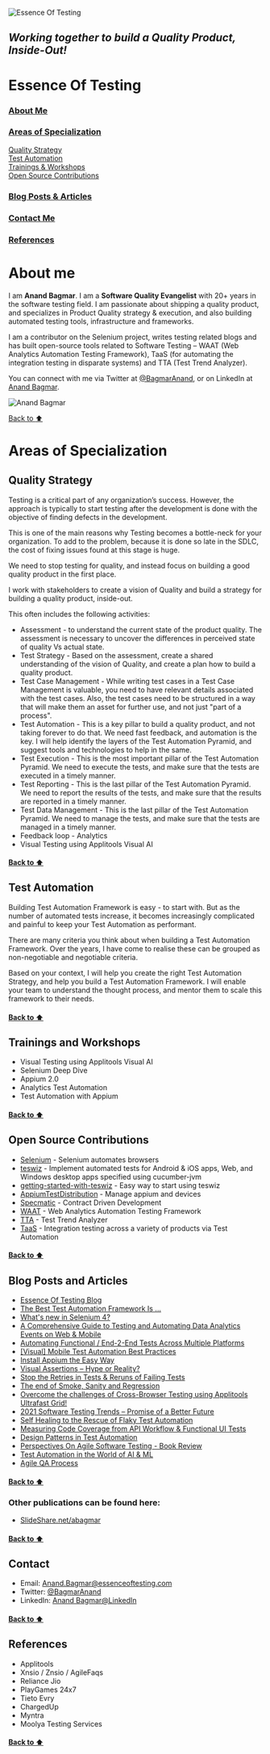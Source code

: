 
![Essence Of Testing](images/Logo.png)

## **_Working together to build a Quality Product, Inside-Out!_**

# Essence Of Testing

###  [About Me](#about-me)     
### [**Areas of Specialization**](#areas-of-specialization)  
 [Quality Strategy](#quality-strategy)   
 [Test Automation](#test-automation)   
 [Trainings & Workshops](#trainings-and-workshops)  
 [Open Source Contributions](#open-source-contributions)  
### [Blog Posts & Articles](#blog-posts-and-articles)  
### [Contact Me](#contact)  
### [References](#references)  

# About me
I am **Anand Bagmar**. I am a **Software Quality Evangelist** with 20+ years in the software testing field. I am passionate about shipping a quality product, and specializes in Product Quality strategy & execution, and also building automated testing tools, infrastructure and frameworks.

I am a contributor on the Selenium project, writes testing related blogs and has built open-source tools related to Software Testing – WAAT (Web Analytics Automation Testing Framework), TaaS (for automating the integration testing in disparate systems) and TTA (Test Trend Analyzer).

You can connect with me via Twitter at <a href="https://twitter.com/BagmarAnand" target="_blank">@BagmarAnand</a>, or on LinkedIn at <a href="https://www.linkedin.com/in/anandbagmar/" target="_blank">Anand Bagmar</a>.

![Anand Bagmar](images/Anand_profile.jpg)

[Back to :arrow_up:](#essence-of-testing)

# Areas of Specialization

## Quality Strategy
Testing is a critical part of any organization’s success. However, the approach  is typically to start testing after the development is done with the objective of finding defects in the development.

This is one of the main reasons why Testing becomes a bottle-neck for your organization. To add to the problem, because it is done so late in the SDLC, the cost of fixing issues found at this stage is huge.

We need to stop testing for quality, and instead focus on building a good quality product in the first place.

I work with stakeholders to create a vision of Quality and build a strategy for building a quality product, inside-out.

This often includes the following activities:
* Assessment - to understand the current state of the product quality. The assessment is necessary to uncover the differences in perceived state of quality Vs actual state.
* Test Strategy - Based on the assessment, create a shared understanding of the vision of Quality, and create a plan how to build a quality product.
* Test Case Management - While writing test cases in a Test Case Management is valuable, you need to have relevant details associated with the test cases. Also, the test cases need to be structured in a way that will make them an asset for further use, and not just "part of a process".
* Test Automation - This is a key pillar to build a quality product, and not taking forever to do that. We need fast feedback, and automation is the key. I will help identify the layers of the Test Automation Pyramid, and suggest tools and technologies to help in the same.
* Test Execution - This is the most important pillar of the Test Automation Pyramid. We need to execute the tests, and make sure that the tests are executed in a timely manner.
* Test Reporting - This is the last pillar of the Test Automation Pyramid. We need to report the results of the tests, and make sure that the results are reported in a timely manner.
* Test Data Management - This is the last pillar of the Test Automation Pyramid. We need to manage the tests, and make sure that the tests are managed in a timely manner.
* Feedback loop - Analytics
* Visual Testing using Applitools Visual AI

#### [Back to :arrow_up:](#essence-of-testing)

## Test Automation
Building Test Automation Framework is easy - to start with. But as the number of automated tests increase, it becomes increasingly complicated and painful to keep your Test Automation as performant.

There are many criteria you think about when building a Test Automation Framework. Over the years, I have come to realise these can be grouped as non-negotiable and negotiable criteria.

Based on your context, I will help you create the right Test Automation Strategy, and help you build a Test Automation Framework. I will enable your team to understand the thought process, and mentor them to scale this framework to their needs.

#### [Back to :arrow_up:](#essence-of-testing)

## Trainings and Workshops

* Visual Testing using Applitools Visual AI
* Selenium Deep Dive
* Appium 2.0
* Analytics Test Automation
* Test Automation with Appium

#### [Back to :arrow_up:](#essence-of-testing)

## Open Source Contributions

* <a href="https://selenium.dev" target="_blank">Selenium</a> - Selenium automates browsers                 
* <a href="https://github.com/znsio/teswiz" target="_blank">teswiz</a> - Implement automated tests for Android & iOS apps, Web, and Windows desktop apps specified using cucumber-jvm
* <a href="https://github.com/znsio/getting-started-with-teswiz" target="_blank">getting-started-with-teswiz</a> - Easy way to start using teswiz
* <a href="https://github.com/AppiumTestDistribution/AppiumTestDistribution" target="_blank">AppiumTestDistribution</a> - Manage appium and devices
* <a href="https://specmatic.in" target="_blank">Specmatic</a> - Contract Driven Development
* <a href="https://github.com/anandbagmar/waat" target="_blank">WAAT</a> - Web Analytics Automation Testing Framework
* <a href="https://github.com/anandbagmar/tta" target="_blank">TTA</a> - Test Trend Analyzer                                                
* <a href="https://github.com/anandbagmar/taas" target="_blank">TaaS</a> - Integration testing across a variety of products via Test Automation

#### [Back to :arrow_up:](#essence-of-testing)

## Blog Posts and Articles

* <a href="https://essenceoftesting.blogspot.com" target="_blank">Essence Of Testing Blog</a>
* <a href="https://applitools.com/blog/what-is-the-best-test-automation-framework/" target="_blank">The Best Test Automation Framework Is ...</a> 
* <a href="https://applitools.com/blog/selenium-4/" target="_blank">What's new in Selenium 4?</a> 
* <a href="https://applitools.com/blog/guide-testing-automating-data-analytics-events-web-mobile/" target="_blank">A Comprehensive Guide to Testing and Automating Data Analytics Events on Web & Mobile</a> 
* <a href="https://applitools.com/blog/automating-functional-end-to-end-tests-cross-platform/" target="_blank">Automating Functional / End-2-End Tests Across Multiple Platforms</a> 
* <a href="https://applitools.com/blog/visual-mobile-test-automation-best-practices/" target="_blank">[Visual] Mobile Test Automation Best Practices</a> 
* <a href="https://applitools.com/blog/automatic-appium-setup/" target="_blank">Install Appium the Easy Way</a> 
* <a href="https://applitools.com/blog/visual-ai-hype-or-reality/" target="_blank">Visual Assertions – Hype or Reality?</a> 
* <a href="https://applitools.com/blog/uncover-flaky-tests/" target="_blank">Stop the Retries in Tests & Reruns of Failing Tests</a> 
* <a href="https://applitools.com/blog/end-smoke-sanity-regression/" target="_blank">The end of Smoke, Sanity and Regression</a> 
* <a href="https://applitools.com/blog/cross-browser-testing-ultrafast-grid/" target="_blank">Overcome the challenges of Cross-Browser Testing using Applitools Ultrafast Grid!</a> 
* <a href="https://blog.testproject.io/2020/12/29/2021-software-testing-trends-promise-of-a-better-future/" target="_blank">2021 Software Testing Trends – Promise of a Better Future</a> 
* <a href="https://blog.testproject.io/2020/12/23/self-healing-to-the-rescue-of-flaky-test-automation/" target="_blank">Self Healing to the Rescue of Flaky Test Automation</a> 
* <a href="https://blog.testproject.io/2020/11/24/measuring-code-coverage-from-api-workflow-functional-ui-tests/" target="_blank">Measuring Code Coverage from API Workflow & Functional UI Tests</a> 
* <a href="https://blog.testproject.io/2020/06/29/design-patterns-in-test-automation/" target="_blank">Design Patterns in Test Automation</a> 
* <a href="https://www.infoq.com/articles/agile-software-testing/" target="_blank">Perspectives On Agile Software Testing - Book Review</a> 
* <a href="https://www.infoq.com/articles/test-automation-ai-ml" target="_blank">Test Automation in the World of AI & ML</a> 
* <a href="https://www.slideshare.net/abagmar/agile-qa-process" target="_blank">Agile QA Process</a> 

#### [Back to :arrow_up:](#essence-of-testing)

### Other publications can be found here:
* <a href="https://www.slideshare.net/abagmar/" target="_blank">SlideShare.net/abagmar</a>

#### [Back to :arrow_up:](#essence-of-testing)
 
## Contact

* Email: [Anand.Bagmar@essenceoftesting.com](mailto:anand.bagmar@essenceoftesting.com)
* Twitter: [@BagmarAnand](https://twitter.com/BagmarAnand)
* LinkedIn: [Anand Bagmar@LinkedIn](https://www.linkedin.com/in/anandbagmar/)

#### [Back to :arrow_up:](#essence-of-testing)

## References 

* Applitools
* Xnsio / Znsio / AgileFaqs
* Reliance Jio
* PlayGames 24x7
* Tieto Evry
* ChargedUp
* Myntra
* Moolya Testing Services

#### [Back to :arrow_up:](#essence-of-testing)